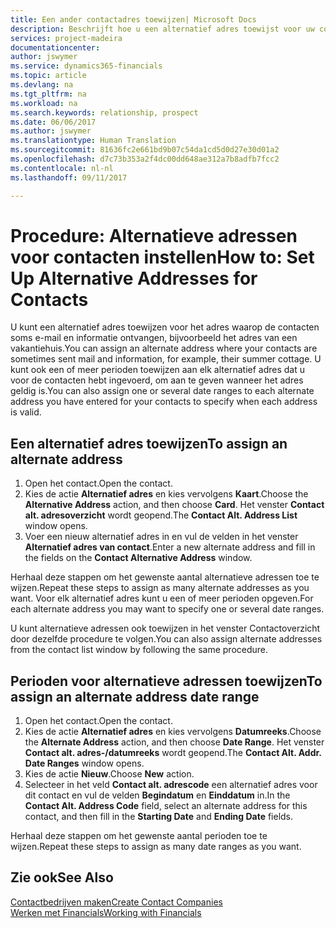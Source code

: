 ```yaml
---
title: Een ander contactadres toewijzen| Microsoft Docs
description: Beschrijft hoe u een alternatief adres toewijst voor uw contactpersonen of prospects, waar ze soms informatie toegestuurd krijgen.
services: project-madeira
documentationcenter: 
author: jswymer
ms.service: dynamics365-financials
ms.topic: article
ms.devlang: na
ms.tgt_pltfrm: na
ms.workload: na
ms.search.keywords: relationship, prospect
ms.date: 06/06/2017
ms.author: jswymer
ms.translationtype: Human Translation
ms.sourcegitcommit: 81636fc2e661bd9b07c54da1cd5d0d27e30d01a2
ms.openlocfilehash: d7c73b353a2f4dc00dd648ae312a7b8adfb7fcc2
ms.contentlocale: nl-nl
ms.lasthandoff: 09/11/2017

---
```

# <a name="how-to-set-up-alternative-addresses-for-contacts"></a><span data-ttu-id="f517d-103">Procedure: Alternatieve adressen voor contacten instellen</span><span class="sxs-lookup"><span data-stu-id="f517d-103">How to: Set Up Alternative Addresses for Contacts</span></span>
<span data-ttu-id="f517d-104">U kunt een alternatief adres toewijzen voor het adres waarop de contacten soms e-mail en informatie ontvangen, bijvoorbeeld het adres van een vakantiehuis.</span><span class="sxs-lookup"><span data-stu-id="f517d-104">You can assign an alternate address where your contacts are sometimes sent mail and information, for example, their summer cottage.</span></span> <span data-ttu-id="f517d-105">U kunt ook een of meer perioden toewijzen aan elk alternatief adres dat u voor de contacten hebt ingevoerd, om aan te geven wanneer het adres geldig is.</span><span class="sxs-lookup"><span data-stu-id="f517d-105">You can also assign one or several date ranges to each alternate address you have entered for your contacts to specify when each address is valid.</span></span>

## <a name="to-assign-an-alternate-address"></a><span data-ttu-id="f517d-106">Een alternatief adres toewijzen</span><span class="sxs-lookup"><span data-stu-id="f517d-106">To assign an alternate address</span></span>
1. <span data-ttu-id="f517d-107">Open het contact.</span><span class="sxs-lookup"><span data-stu-id="f517d-107">Open the contact.</span></span>
2. <span data-ttu-id="f517d-108">Kies de actie **Alternatief adres** en kies vervolgens **Kaart**.</span><span class="sxs-lookup"><span data-stu-id="f517d-108">Choose the **Alternative Address** action, and then choose **Card**.</span></span> <span data-ttu-id="f517d-109">Het venster **Contact alt. adresoverzicht** wordt geopend.</span><span class="sxs-lookup"><span data-stu-id="f517d-109">The **Contact Alt. Address List** window opens.</span></span>
3. <span data-ttu-id="f517d-110">Voer een nieuw alternatief adres in en vul de velden in het venster **Alternatief adres van contact**.</span><span class="sxs-lookup"><span data-stu-id="f517d-110">Enter a new alternate address and fill in the fields on the **Contact Alternative Address** window.</span></span>

<span data-ttu-id="f517d-111">Herhaal deze stappen om het gewenste aantal alternatieve adressen toe te wijzen.</span><span class="sxs-lookup"><span data-stu-id="f517d-111">Repeat these steps to assign as many alternate addresses as you want.</span></span> <span data-ttu-id="f517d-112">Voor elk alternatief adres kunt u een of meer perioden opgeven.</span><span class="sxs-lookup"><span data-stu-id="f517d-112">For each alternate address you may want to specify one or several date ranges.</span></span>

<span data-ttu-id="f517d-113">U kunt alternatieve adressen ook toewijzen in het venster Contactoverzicht door dezelfde procedure te volgen.</span><span class="sxs-lookup"><span data-stu-id="f517d-113">You can also assign alternate addresses from the contact list window by following the same procedure.</span></span>

## <a name="to-assign-an-alternate-address-date-range"></a><span data-ttu-id="f517d-114">Perioden voor alternatieve adressen toewijzen</span><span class="sxs-lookup"><span data-stu-id="f517d-114">To assign an alternate address date range</span></span>
1. <span data-ttu-id="f517d-115">Open het contact.</span><span class="sxs-lookup"><span data-stu-id="f517d-115">Open the contact.</span></span>
2. <span data-ttu-id="f517d-116">Kies de actie **Alternatief adres** en kies vervolgens **Datumreeks**.</span><span class="sxs-lookup"><span data-stu-id="f517d-116">Choose the **Alternate Address** action, and then choose **Date Range**.</span></span> <span data-ttu-id="f517d-117">Het venster **Contact alt. adres-/datumreeks** wordt geopend.</span><span class="sxs-lookup"><span data-stu-id="f517d-117">The **Contact Alt. Addr. Date Ranges** window opens.</span></span>
3. <span data-ttu-id="f517d-118">Kies de actie **Nieuw**.</span><span class="sxs-lookup"><span data-stu-id="f517d-118">Choose **New** action.</span></span>
4. <span data-ttu-id="f517d-119">Selecteer in het veld **Contact alt. adrescode** een alternatief adres voor dit contact en vul de velden **Begindatum** en **Einddatum** in.</span><span class="sxs-lookup"><span data-stu-id="f517d-119">In the **Contact Alt. Address Code** field, select an alternate address for this contact, and then fill in the **Starting Date** and **Ending Date** fields.</span></span>

<span data-ttu-id="f517d-120">Herhaal deze stappen om het gewenste aantal perioden toe te wijzen.</span><span class="sxs-lookup"><span data-stu-id="f517d-120">Repeat these steps to assign as many date ranges as you want.</span></span>

## <a name="see-also"></a><span data-ttu-id="f517d-121">Zie ook</span><span class="sxs-lookup"><span data-stu-id="f517d-121">See Also</span></span>
[<span data-ttu-id="f517d-122">Contactbedrijven maken</span><span class="sxs-lookup"><span data-stu-id="f517d-122">Create Contact Companies</span></span>](marketing-create-contact-companies.md)  
[<span data-ttu-id="f517d-123">Werken met Financials</span><span class="sxs-lookup"><span data-stu-id="f517d-123">Working with Financials</span></span>](ui-work-product.md)

